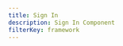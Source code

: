 ```yaml
---
title: Sign In
description: Sign In Component
filterKey: framework
---
```


<amplify-sign-in></amplify-sign-in>

<ui-component-props tag="amplify-sign-in"></ui-component-props>
